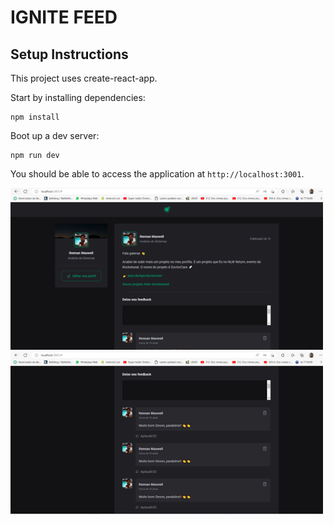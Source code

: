 # IGNITE FEED



## Setup Instructions

This project uses create-react-app.

Start by installing dependencies:

```
npm install
```

Boot up a dev server:

```
npm run dev
```

You should be able to access the application at `http://localhost:3001`.



<img alt="IGNITE FEED" src="./docs/imagem1.png" style="max-width: 500px" />

<br />

<img alt="IGNITE FEED" src="./docs/imagem2.png" style="max-width: 500px" />


